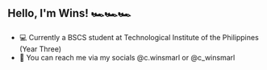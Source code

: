 ## Hello, I'm Wins! 🏎️🏎️🏎️

   - 💻 Currently a BSCS student at Technological Institute of the Philippines (Year Three)
   - 🔗 You can reach me via my socials @c.winsmarl or @c_winsmarl


     
   
 
